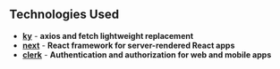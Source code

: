 ## Technologies Used

- [**ky**](https://github.com/sindresorhus/ky) - **axios and fetch lightweight replacement**
- [**next**](https://nextjs.org/) - **React framework for server-rendered React apps**
- [**clerk**](https://clerk.com/) - **Authentication and authorization for web and mobile apps**
